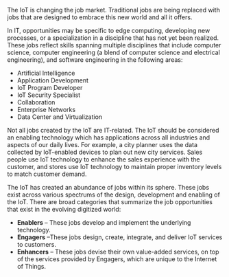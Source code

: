 The IoT is changing the job market. Traditional jobs are being replaced with jobs that are designed to embrace this new world and all it offers.

In IT, opportunities may be specific to edge computing, developing new processes, or a specialization in a discipline that has not yet been realized. These jobs reflect skills spanning multiple disciplines that include computer science, computer engineering (a blend of computer science and electrical engineering), and software engineering in the following areas:

- Artificial Intelligence
- Application Development
- IoT Program Developer
- IoT Security Specialist
- Collaboration
- Enterprise Networks
- Data Center and Virtualization

Not all jobs created by the IoT are IT-related. The IoT should be considered an enabling technology which has applications across all industries and aspects of our daily lives. For example, a city planner uses the data collected by IoT-enabled devices to plan out new city services. Sales people use IoT technology to enhance the sales experience with the customer, and stores use IoT technology to maintain proper inventory levels to match customer demand.

The IoT has created an abundance of jobs within its sphere. These jobs exist across various spectrums of the design, development and enabling of the IoT. There are broad categories that summarize the job opportunities that exist in the evolving digitized world:

- **Enablers** – These jobs develop and implement the underlying technology.
- **Engagers** –These jobs design, create, integrate, and deliver IoT services to customers.
- **Enhancers** – These jobs devise their own value-added services, on top of the services provided by Engagers, which are unique to the Internet of Things.